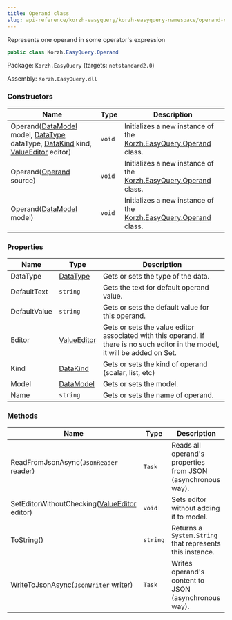 ```yaml
---
title: Operand class
slug: api-reference/korzh-easyquery/korzh-easyquery-namespace/operand-class
---
```

Represents one operand in some operator's expression
```csharp
public class Korzh.EasyQuery.Operand

```
Package: `Korzh.EasyQuery` (targets: `netstandard2.0`)

Assembly: `Korzh.EasyQuery.dll`

### Constructors

| Name | Type | Description | 
| --- | --- | --- | 
| Operand([DataModel](api-reference/korzh-easyquery/korzh-easyquery-namespace/datamodel-class) model, [DataType](api-reference/easydata-core/easydata-namespace/datatype-enum) dataType, [DataKind](api-reference/korzh-easyquery/korzh-easyquery-namespace/datakind-enum) kind, [ValueEditor](api-reference/easydata-core/easydata-namespace/valueeditor-class) editor) | `void` | Initializes a new instance of the [Korzh.EasyQuery.Operand](api-reference/korzh-easyquery/korzh-easyquery-namespace/operand-class) class. | 
| Operand([Operand](api-reference/korzh-easyquery/korzh-easyquery-namespace/operand-class) source) | `void` | Initializes a new instance of the [Korzh.EasyQuery.Operand](api-reference/korzh-easyquery/korzh-easyquery-namespace/operand-class) class. | 
| Operand([DataModel](api-reference/korzh-easyquery/korzh-easyquery-namespace/datamodel-class) model) | `void` | Initializes a new instance of the [Korzh.EasyQuery.Operand](api-reference/korzh-easyquery/korzh-easyquery-namespace/operand-class) class. | 


### Properties

| Name | Type | Description | 
| --- | --- | --- | 
| DataType | [DataType](api-reference/easydata-core/easydata-namespace/datatype-enum) | Gets or sets the type of the data. | 
| DefaultText | `string` | Gets the text for default operand value. | 
| DefaultValue | `string` | Gets or sets the default value for this operand. | 
| Editor | [ValueEditor](api-reference/easydata-core/easydata-namespace/valueeditor-class) | Gets or sets the value editor associated with this operand.  If there is no such editor in the model, it will be added on Set. | 
| Kind | [DataKind](api-reference/korzh-easyquery/korzh-easyquery-namespace/datakind-enum) | Gets or sets the kind of operand (scalar, list, etc) | 
| Model | [DataModel](api-reference/korzh-easyquery/korzh-easyquery-namespace/datamodel-class) | Gets or sets the model. | 
| Name | `string` | Gets or sets the name of operand. | 


### Methods

| Name | Type | Description | 
| --- | --- | --- | 
| ReadFromJsonAsync(`JsonReader` reader) | `Task` | Reads all operand's properties from JSON (asynchronous way). | 
| SetEditorWithoutChecking([ValueEditor](api-reference/easydata-core/easydata-namespace/valueeditor-class) editor) | `void` | Sets editor without adding it to model. | 
| ToString() | `string` | Returns a `System.String` that represents this instance. | 
| WriteToJsonAsync(`JsonWriter` writer) | `Task` | Writes operand's content to JSON (asynchronous way). |